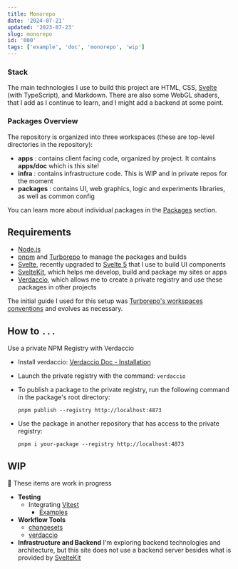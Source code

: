 ```yaml
---
title: Monorepo
date: '2024-07-21'
updated: '2023-07-23'
slug: monorepo
id: '000'
tags: ['example', 'doc', 'monorepo', 'wip']
---
```


### Stack

The main technologies I use to build this project are HTML, CSS, [Svelte](https://svelte.dev/) (with TypeScript), and Markdown.
There are also some WebGL shaders, that I add as I continue to learn, and I might add a backend at some point.

### Packages Overview

The repository is organized into three workspaces (these are top-level directories in the repository):

- **apps** : contains client facing code, organized by project. It contains **apps/doc**  which is this site!
- **infra** : contains infrastructure code. This is WIP and in private repos for the moment
- **packages** : contains UI, web graphics, logic and experiments libraries, as well as common config

You can learn more about individual packages in the [Packages](/doc/usage/packages) section.

## Requirements

- [Node.js](https://nodejs.org/en)
- [pnpm](https://pnpm.io/) and [Turborepo](https://turbo.build) to manage the packages and builds
- [Svelte](https://svelte.dev/), recently upgraded to [Svelte 5](https://svelte-5-preview.vercel.app/docs/introduction) that I use to build UI components
- [SvelteKit](https://kit.svelte.dev/), which helps me develop, build and package my sites or apps
- [Verdaccio](https://verdaccio.org/), which allows me to create a private registry and use these packages in other projects

The initial guide I used for this setup was [Turborepo's workspaces conventions](https://turbo.build/repo/docs/getting-started/existing-monorepo#configure-workspaces) and evolves as necessary.

## How to `...`

Use a private NPM Registry with Verdaccio

- Install verdaccio: [Verdaccio Doc - Installation](https://verdaccio.org/docs/installation)
- Launch the private registry with the command: `verdaccio`
- To publish a package to the private registry, run the following command in the package's root directory:

  ```shell
  pnpm publish --registry http://localhost:4873
  ```

- Use the package in another repository that has access to the private registry:

  ```shell
  pnpm i your-package --registry http://localhost:4873
  ```

## WIP

🚧 These items are work in progress

- **Testing**
  - Integrating [Vitest](https://vitest.dev/)
    - [Examples](https://github.com/vitest-dev/vitest/tree/main/examples)
- **Workflow Tools**
  - [changesets](https://github.com/changesets/changesets)
  - [verdaccio](https://verdaccio.org/)
- **Infrastructure and Backend** I'm exploring backend technologies and architecture, but this site does not use a backend server besides what is provided by [SvelteKit](https://kit.svelte.dev/)
